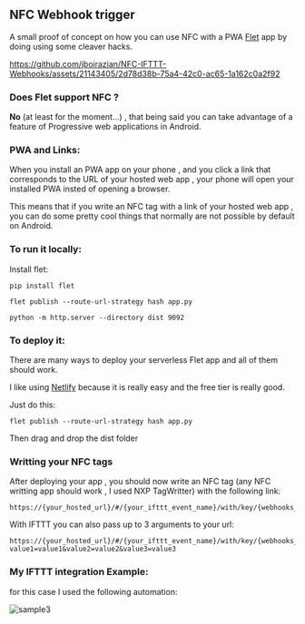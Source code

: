 ## NFC Webhook trigger

A small proof of concept on how you can use NFC with a PWA [Flet](https://flet.dev/) app by doing using some cleaver hacks.


https://github.com/jboirazian/NFC-IFTTT-Webhooks/assets/21143405/2d78d38b-75a4-42c0-ac65-1a162c0a2f92


### Does Flet support NFC ?

**No** (at least for the moment...) , that being said you can take advantage of a feature of Progressive web applications in Android.

### PWA and Links:

When you install an PWA app on your phone , and you click a link that corresponds to the URL of your hosted web app , your phone will open your installed PWA insted of opening a browser.

This means that if you write an NFC tag with a link of your hosted web app , you can do some pretty cool things that normally are not possible by default on Android.

### To run it locally:

Install flet:

```
pip install flet
```

```
flet publish --route-url-strategy hash app.py
```

```
python -m http.server --directory dist 9092
```

### To deploy it:

There are many ways to deploy your serverless Flet app and all of them should work.

I like using [Netlify](https://www.netlify.com/) because it is really easy and the free tier is really good.

Just do this:

```
flet publish --route-url-strategy hash app.py
```

Then drag and drop the dist folder

### Writting your NFC tags

After deploying your app , you should now write an NFC tag (any NFC writting app should work , I used NXP TagWritter) with the following link:

```
https://{your_hosted_url}/#/{your_ifttt_event_name}/with/key/{webhooks_key}
```

With IFTTT you can also pass up to 3 arguments to your url:

```
https://{your_hosted_url}/#/{your_ifttt_event_name}/with/key/{webhooks_key}?value1=value1&value2=value2&value3=value3
```

### My IFTTT integration Example:

for this case I used the following automation:

![sample3](https://github.com/jboirazian/NFC-IFTTT-Webhooks/assets/21143405/7f8bf337-348d-4a40-a310-98776cd036d0)



